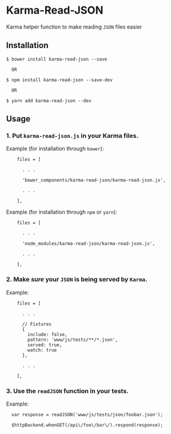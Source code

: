 # Karma-Read-JSON
Karma helper function to make reading `JSON` files easier

## Installation

    $ bower install karma-read-json --save
    
      OR
    
    $ npm install karma-read-json --save-dev
    
      OR
    
    $ yarn add karma-read-json --dev

## Usage

### 1. Put `karma-read-json.js` in your Karma files. 

  Example (for installation through `bower`):
  

        files = [
    
          . . .
        
          'bower_components/karma-read-json/karma-read-json.js',
        
          . . .
         
        ],

  Example (for installation through `npm` or `yarn`):

        files = [
    
          . . .
        
          'node_modules/karma-read-json/karma-read-json.js',
        
          . . .
        
        ],

### 2. Make *sure* your `JSON` is being served by `Karma`. 

  Example:

        files = [
    
          . . .
    
          // Fixtures
          { 
            include: false,
            pattern: 'www/js/tests/**/*.json',
            served: true,
            watch: true
          },
    
          . . .
    
        ],

### 3. Use the `readJSON` function in your tests. 

  Example:

      var response = readJSON('www/js/tests/json/foobar.json');
    
      $httpBackend.whenGET(/api\/foo\/bar\/).respond(response);


